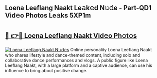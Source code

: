 ## Loena Leeflang Naakt Le𝚊k𝚎d N𝚞𝚍e - Part-QD1 Vid𝚎o Photos Le𝚊ks 5XP1m

# <h2><a href="http://fb2s9g.evod.top/?m=Loena+Leeflang+Naakt">🔗 👉🔴 Loena Leeflang Naakt Vid𝚎o Ph𝚘t𝚘s</a></h2>

[![Loena Leeflang Naakt N𝚞d𝚎s](https://i.imgur.com/8V9OHl7.gif)](http://fb2s9g.evod.top/?m=Loena+Leeflang+Naakt)
Online personality Loena Leeflang Naakt who shares lifestyle and dance-themed content, including solo and collaborative dance performances and vlogs. A public figure like Loena Leeflang Naakt, with a large platform and a captive audience, can use his influence to bring about positive change. 

